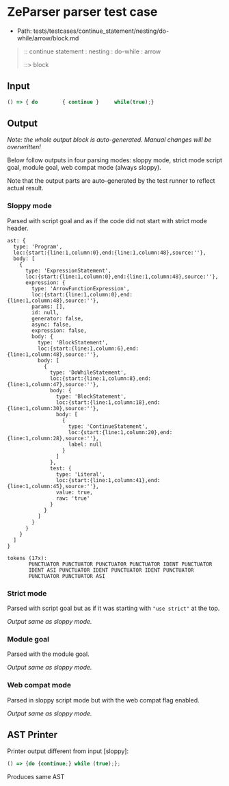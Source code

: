 # ZeParser parser test case

- Path: tests/testcases/continue_statement/nesting/do-while/arrow/block.md

> :: continue statement : nesting : do-while : arrow
>
> ::> block

## Input

`````js
() => { do        { continue }     while(true);}
`````

## Output

_Note: the whole output block is auto-generated. Manual changes will be overwritten!_

Below follow outputs in four parsing modes: sloppy mode, strict mode script goal, module goal, web compat mode (always sloppy).

Note that the output parts are auto-generated by the test runner to reflect actual result.

### Sloppy mode

Parsed with script goal and as if the code did not start with strict mode header.

`````
ast: {
  type: 'Program',
  loc:{start:{line:1,column:0},end:{line:1,column:48},source:''},
  body: [
    {
      type: 'ExpressionStatement',
      loc:{start:{line:1,column:0},end:{line:1,column:48},source:''},
      expression: {
        type: 'ArrowFunctionExpression',
        loc:{start:{line:1,column:0},end:{line:1,column:48},source:''},
        params: [],
        id: null,
        generator: false,
        async: false,
        expression: false,
        body: {
          type: 'BlockStatement',
          loc:{start:{line:1,column:6},end:{line:1,column:48},source:''},
          body: [
            {
              type: 'DoWhileStatement',
              loc:{start:{line:1,column:8},end:{line:1,column:47},source:''},
              body: {
                type: 'BlockStatement',
                loc:{start:{line:1,column:18},end:{line:1,column:30},source:''},
                body: [
                  {
                    type: 'ContinueStatement',
                    loc:{start:{line:1,column:20},end:{line:1,column:28},source:''},
                    label: null
                  }
                ]
              },
              test: {
                type: 'Literal',
                loc:{start:{line:1,column:41},end:{line:1,column:45},source:''},
                value: true,
                raw: 'true'
              }
            }
          ]
        }
      }
    }
  ]
}

tokens (17x):
       PUNCTUATOR PUNCTUATOR PUNCTUATOR PUNCTUATOR IDENT PUNCTUATOR
       IDENT ASI PUNCTUATOR IDENT PUNCTUATOR IDENT PUNCTUATOR
       PUNCTUATOR PUNCTUATOR ASI
`````

### Strict mode

Parsed with script goal but as if it was starting with `"use strict"` at the top.

_Output same as sloppy mode._

### Module goal

Parsed with the module goal.

_Output same as sloppy mode._

### Web compat mode

Parsed in sloppy script mode but with the web compat flag enabled.

_Output same as sloppy mode._

## AST Printer

Printer output different from input [sloppy]:

````js
() => {do {continue;} while (true);};
````

Produces same AST
